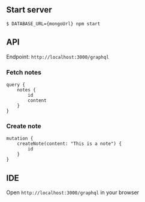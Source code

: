 ## Start server

`$ DATABASE_URL={mongoUrl} npm start`

## API

Endpoint: `http://localhost:3000/graphql`

### Fetch notes

```
query {
    notes {
        id
        content
    }
}
```

### Create note
```
mutation {
    createNote(content: "This is a note") {
        id
    }
}
```

## IDE

Open `http://localhost:3000/graphql` in your browser